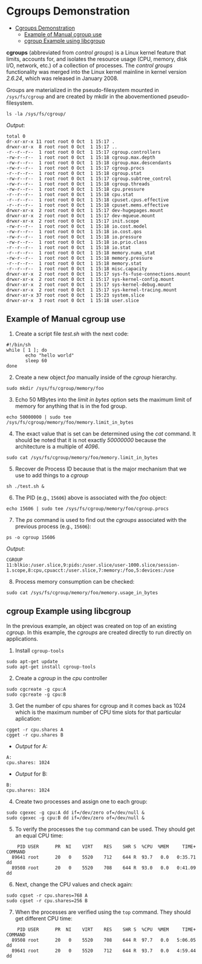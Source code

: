 # Cgroups Demonstration

- [Cgroups Demonstration](#cgroups-demonstration)
  - [Example of Manual cgroup use](#example-of-manual-cgroup-use)
  - [cgroup Example using libcgroup](#cgroup-example-using-libcgroup)

**cgroups** (abbreviated from *control groups*) is a Linux kernel feature that limits, accounts for, and isolates the resource usage (CPU, memory, disk I/O, network, etc.) of a collection of processes. The *control groups* functionality was merged into the Linux kernel mainline in kernel version *2.6.24*, which was released in January 2008.

Groups are materialized in the pseudo-filesystem mounted in `/sys/fs/cgroup` and are created by mkdir in the abovementioned pseudo-filesystem.

```console
ls -la /sys/fs/cgroup/
```

*Output*:

```console
total 0
dr-xr-xr-x 11 root root 0 Oct  1 15:17 .
drwxr-xr-x  8 root root 0 Oct  1 15:17 ..
-r--r--r--  1 root root 0 Oct  1 15:17 cgroup.controllers
-rw-r--r--  1 root root 0 Oct  1 15:18 cgroup.max.depth
-rw-r--r--  1 root root 0 Oct  1 15:18 cgroup.max.descendants
-rw-r--r--  1 root root 0 Oct  1 15:17 cgroup.procs
-r--r--r--  1 root root 0 Oct  1 15:18 cgroup.stat
-rw-r--r--  1 root root 0 Oct  1 15:17 cgroup.subtree_control
-rw-r--r--  1 root root 0 Oct  1 15:18 cgroup.threads
-rw-r--r--  1 root root 0 Oct  1 15:18 cpu.pressure
-r--r--r--  1 root root 0 Oct  1 15:18 cpu.stat
-r--r--r--  1 root root 0 Oct  1 15:18 cpuset.cpus.effective
-r--r--r--  1 root root 0 Oct  1 15:18 cpuset.mems.effective
drwxr-xr-x  2 root root 0 Oct  1 15:17 dev-hugepages.mount
drwxr-xr-x  2 root root 0 Oct  1 15:17 dev-mqueue.mount
drwxr-xr-x  2 root root 0 Oct  1 15:17 init.scope
-rw-r--r--  1 root root 0 Oct  1 15:18 io.cost.model
-rw-r--r--  1 root root 0 Oct  1 15:18 io.cost.qos
-rw-r--r--  1 root root 0 Oct  1 15:18 io.pressure
-rw-r--r--  1 root root 0 Oct  1 15:18 io.prio.class
-r--r--r--  1 root root 0 Oct  1 15:18 io.stat
-r--r--r--  1 root root 0 Oct  1 15:18 memory.numa_stat
-rw-r--r--  1 root root 0 Oct  1 15:18 memory.pressure
-r--r--r--  1 root root 0 Oct  1 15:18 memory.stat
-r--r--r--  1 root root 0 Oct  1 15:18 misc.capacity
drwxr-xr-x  2 root root 0 Oct  1 15:17 sys-fs-fuse-connections.mount
drwxr-xr-x  2 root root 0 Oct  1 15:17 sys-kernel-config.mount
drwxr-xr-x  2 root root 0 Oct  1 15:17 sys-kernel-debug.mount
drwxr-xr-x  2 root root 0 Oct  1 15:17 sys-kernel-tracing.mount
drwxr-xr-x 37 root root 0 Oct  1 15:23 system.slice
drwxr-xr-x  3 root root 0 Oct  1 15:18 user.slice
```

## Example of Manual cgroup use

1. Create a script file *test.sh* with the next code:

```console
#!/bin/sh
while [ 1 ]; do
       echo "hello world"
       sleep 60
done
```

2. Create a new object *foo* manually inside of the *cgroup* hierarchy.

```console
sudo mkdir /sys/fs/cgroup/memory/foo
```

3. Echo 50 MBytes into the *limit in bytes* option sets the maximum limit of memory for anything that is in the fod group.

```console
echo 50000000 | sudo tee /sys/fs/cgroup/memory/foo/memory.limit_in_bytes 
```

4. The exact value that is set can be determined using the *cat* command. It should be noted that it is not exactly *50000000* because the architecture is a multiple of *4096*.

```console
sudo cat /sys/fs/cgroup/memory/foo/memory.limit_in_bytes 
```

5. Recover de Process ID because that is the major mechanism that we use to add things to a *cgroup*

```console
sh ./test.sh &
```

6. The PID (e.g., `15606`) above is associated with the *foo* object:

```console
echo 15606 | sudo tee /sys/fs/cgroup/memory/foo/cgroup.procs 
```

7. The *ps* command is used to find out the *cgroups* associated with the previous process (e.g., `15606`):

```console
ps -o cgroup 15606
```

*Output*:

```console
CGROUP
11:blkio:/user.slice,9:pids:/user.slice/user-1000.slice/session-1.scope,8:cpu,cpuacct:/user.slice,7:memory:/foo,5:devices:/use
```

8. Process memory consumption can be checked:

```console
sudo cat /sys/fs/cgroup/memory/foo/memory.usage_in_bytes
```

## cgroup Example using libcgroup

In the previous example, an object was created on top of an existing *cgroup*. In this example, the *cgroups* are created directly to run directly on applications.

1. Install `cgroup-tools`

```console
sudo apt-get update 
sudo apt-get install cgroup-tools
```

2. Create a *cgroup* in the *cpu* controller

```console
sudo cgcreate -g cpu:A
sudo cgcreate -g cpu:B
```

3. Get the number of cpu shares for cgroup and it comes back as 1024 which is the maximum number of CPU time slots for that particular aplication:

```console
cgget -r cpu.shares A
cgget -r cpu.shares B
```

- *Output* for A:

```console
A:
cpu.shares: 1024
```

- *Output* for B:

```console
B:
cpu.shares: 1024
```

4. Create two processes and assign one to each group:

```console
sudo cgexec -g cpu:A dd if=/dev/zero of=/dev/null &
sudo cgexec -g cpu:B dd if=/dev/zero of=/dev/null &
```

5. To verify the processes the `top` command can be used. They should get an equal CPU time:
```console
    PID USER      PR  NI    VIRT    RES    SHR S  %CPU  %MEM     TIME+ COMMAND                                                            
  89641 root      20   0    5520    712    644 R  93.7   0.0   0:35.71 dd                                                                 
  89508 root      20   0    5520    708    644 R  93.0   0.0   0:41.09 dd   
```

6. Next, change the CPU values and check again:

```console
sudo cgset -r cpu.shares=768 A
sudo cgset -r cpu.shares=256 B
```
7. When the processes are verified using the `top` command. They should get different CPU time:

```console
    PID USER      PR  NI    VIRT    RES    SHR S  %CPU  %MEM     TIME+ COMMAND                                                            
  89508 root      20   0    5520    708    644 R  97.7   0.0   5:06.05 dd                                                                 
  89641 root      20   0    5520    712    644 R  93.7   0.0   4:59.44 dd 
```